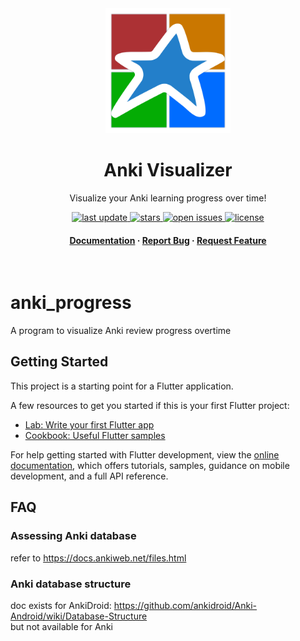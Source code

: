 <!-- readme template from https://github.com/Louis3797/awesome-readme-template -->

<div align="center">

  <img src="assets/images/icon-no_bg.png" alt="icon" width="200" height="auto" />
  <h1>Anki Visualizer</h1>

  <p>
    Visualize your Anki learning progress over time!
  </p>

<!-- Badges -->
<p>
  <a href="">
    <img src="https://img.shields.io/github/last-commit/KaFaiFai/anki_visualizer" alt="last update" />
  </a>
  <a href="https://github.com/KaFaiFai/anki_visualizer/stargazers">
    <img src="https://img.shields.io/github/stars/KaFaiFai/anki_visualizer" alt="stars" />
  </a>
  <a href="https://github.com/KaFaiFai/anki_visualizer/issues/">
    <img src="https://img.shields.io/github/issues/KaFaiFai/anki_visualizer" alt="open issues" />
  </a>
  <a href="https://github.com/KaFaiFai/anki_visualizer/blob/master/LICENSE">
    <img src="https://img.shields.io/github/license/KaFaiFai/anki_visualizer.svg" alt="license" />
  </a>
</p>

<h4>
    <a href="https://github.com/KaFaiFai/anki_visualizer/blob/master/doc/README.md">Documentation</a>
  <span> · </span>
    <a href="https://github.com/KaFaiFai/anki_visualizer/issues/">Report Bug</a>
  <span> · </span>
    <a href="https://github.com/KaFaiFai/anki_visualizer/issues/">Request Feature</a>
  </h4>
</div>

<br />

# anki_progress

A program to visualize Anki review progress overtime

## Getting Started

This project is a starting point for a Flutter application.

A few resources to get you started if this is your first Flutter project:

- [Lab: Write your first Flutter app](https://docs.flutter.dev/get-started/codelab)
- [Cookbook: Useful Flutter samples](https://docs.flutter.dev/cookbook)

For help getting started with Flutter development, view the
[online documentation](https://docs.flutter.dev/), which offers tutorials,
samples, guidance on mobile development, and a full API reference.

## FAQ

### Assessing Anki database

refer to <https://docs.ankiweb.net/files.html>

### Anki database structure

doc exists for AnkiDroid: <https://github.com/ankidroid/Anki-Android/wiki/Database-Structure>  
but not available for Anki

